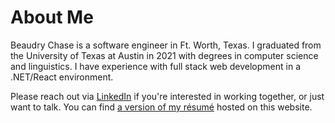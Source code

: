 
# About Me

Beaudry Chase is a software engineer in Ft. Worth, Texas. I graduated from the University of Texas at Austin in 2021 with degrees in computer science and linguistics. I have experience with full stack web development in a .NET/React environment.

Please reach out via [LinkedIn](https://www.linkedin.com/in/beaudry-chase/) if you're interested in working together, or just want to talk. You can find [a version of my résumé](/pdf/resume.pdf) hosted on this website.